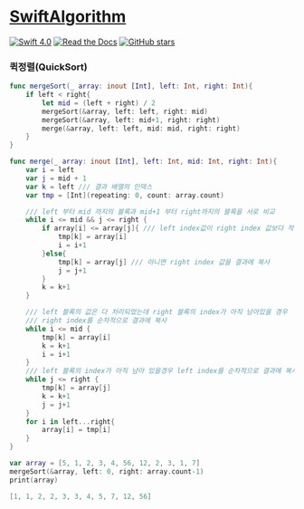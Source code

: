 # [SwiftAlgorithm](https://github.com/pikachu987/SwiftAlgorithm "SwiftAlgorithm")

[![Swift 4.0](https://img.shields.io/badge/Swift-4.0-orange.svg?style=flat)](https://developer.apple.com/swift/)
[![Read the Docs](https://img.shields.io/readthedocs/pip.svg)](https://github.com/pikachu987/SwiftAlgorithm)
[![GitHub stars](https://img.shields.io/github/stars/badges/shields.svg?style=social&label=Stars)](https://github.com/pikachu987/SwiftAlgorithm/stargazers)

### 퀵정렬(QuickSort)

```swift
func mergeSort(_ array: inout [Int], left: Int, right: Int){
    if left < right{
        let mid = (left + right) / 2
        mergeSort(&array, left: left, right: mid)
        mergeSort(&array, left: mid+1, right: right)
        merge(&array, left: left, mid: mid, right: right)
    }
}

func merge(_ array: inout [Int], left: Int, mid: Int, right: Int){
    var i = left
    var j = mid + 1
    var k = left /// 결과 배열의 인덱스
    var tmp = [Int](repeating: 0, count: array.count)

    /// left 부터 mid 까지의 블록과 mid+1 부터 right까지의 블록을 서로 비교
    while i <= mid && j <= right {
        if array[i] <= array[j]{ /// left index값이 right index 값보다 작으면 left index값을 결과에 복사
            tmp[k] = array[i]
            i = i+1
        }else{
            tmp[k] = array[j] /// 아니면 right index 값을 결과에 복사
            j = j+1
        }
        k = k+1
    }

    /// left 블록의 값은 다 처리되었는데 right 블록의 index가 아직 남아있을 경우
    /// right index를 순차적으로 결과에 복사
    while i <= mid {
        tmp[k] = array[i]
        k = k+1
        i = i+1
    }
    /// left 블록의 index가 아직 남아 있을경우 left index를 순차적으로 결과에 복사
    while j <= right {
        tmp[k] = array[j]
        k = k+1
        j = j+1
    }
    for i in left...right{
        array[i] = tmp[i]
    }
}

var array = [5, 1, 2, 3, 4, 56, 12, 2, 3, 1, 7]
mergeSort(&array, left: 0, right: array.count-1)
print(array)
```
```swift
[1, 1, 2, 2, 3, 3, 4, 5, 7, 12, 56]
```
